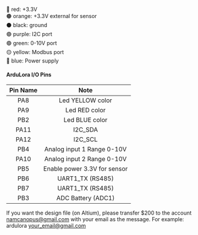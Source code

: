 🔴 red: +3.3V  
🟠 orange: +3.3V external for sensor  
⚫ black: ground  
🟣 purple: I2C port  
🟢 green: 0-10V port  
🟡 yellow: Modbus port  
🔵 blue: Power supply
  

#### ArduLora I/O Pins 
| **Pin Name** | **Note** |  
| :---: | :---: |    
| PA8 | Led YELLOW color |  
| PA9 | Led RED color |  
| PB2 | Led BLUE color |   
| PA11 | I2C_SDA |  
| PA12 | I2C_SCL |  
| PB4 | Analog input 1 Range 0-10V |  
| PA10 | Analog input 2 Range 0-10V |  
| PB5 | Enable power 3.3V for sensor | 
| PB6 | UART1_TX (RS485) |  
| PB7 | UART1_TX (RS485) |  
| PB3 | ADC Battery (ADC1) |  
  
If you want the design file (on Altium), please transfer $200 to the account namcanopus@gmail.com with your email as the message. For example: ardulora your_email@gmail.com 
